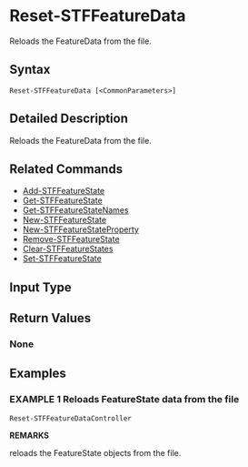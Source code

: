 ﻿# Reset-STFFeatureData

Reloads the FeatureData from the file.

## Syntax

```
Reset-STFFeatureData [<CommonParameters>]
```

## Detailed Description

Reloads the FeatureData from the file.

## Related Commands

* [Add-STFFeatureState](Add-STFFeatureState.md)
* [Get-STFFeatureState](Get-STFFeatureState.md)
* [Get-STFFeatureStateNames](Get-STFFeatureStateNames.md)
* [New-STFFeatureState](New-STFFeatureState.md)
* [New-STFFeatureStateProperty](New-STFFeatureStateProperty.md)
* [Remove-STFFeatureState](Remove-STFFeatureState.md)
* [Clear-STFFeatureStates](Clear-STFFeatureStates.md)
* [Set-STFFeatureState](Set-STFFeatureState.md)

## Input Type

### 



## Return Values

### None

## Examples

### EXAMPLE 1 Reloads FeatureState data from the file

```
Reset-STFFeatureDataController
```

**REMARKS**

reloads the FeatureState objects from the file.

